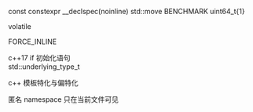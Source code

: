 
const constexpr
\_\_declspec(noinline)
std::move
BENCHMARK
uint64_t{1}

volatile

FORCE_INLINE

c++17 if 初始化语句\
std::underlying_type_t

c++ 模板特化与偏特化

匿名 namespace 只在当前文件可见